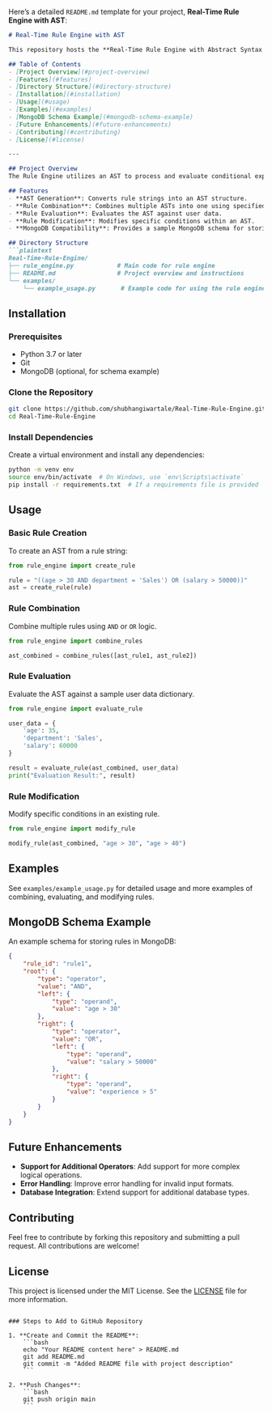 Here’s a detailed `README.md` template for your project, **Real-Time Rule Engine with AST**:

```markdown
# Real-Time Rule Engine with AST

This repository hosts the **Real-Time Rule Engine with Abstract Syntax Tree (AST)**, a Python-based project for creating, combining, modifying, and evaluating dynamic rules using ASTs. This rule engine allows flexible, condition-based decision-making that can be easily modified to accommodate changing business logic requirements.

## Table of Contents
- [Project Overview](#project-overview)
- [Features](#features)
- [Directory Structure](#directory-structure)
- [Installation](#installation)
- [Usage](#usage)
- [Examples](#examples)
- [MongoDB Schema Example](#mongodb-schema-example)
- [Future Enhancements](#future-enhancements)
- [Contributing](#contributing)
- [License](#license)

---

## Project Overview
The Rule Engine utilizes an AST to process and evaluate conditional expressions against a user data dictionary. It supports operators (`AND`, `OR`) and allows combination and modification of multiple rules.

## Features
- **AST Generation**: Converts rule strings into an AST structure.
- **Rule Combination**: Combines multiple ASTs into one using specified logic.
- **Rule Evaluation**: Evaluates the AST against user data.
- **Rule Modification**: Modifies specific conditions within an AST.
- **MongoDB Compatibility**: Provides a sample MongoDB schema for storing rule structures.

## Directory Structure
```plaintext
Real-Time-Rule-Engine/
├── rule_engine.py            # Main code for rule engine
├── README.md                 # Project overview and instructions
└── examples/                 
    └── example_usage.py       # Example code for using the rule engine
```

## Installation
### Prerequisites
- Python 3.7 or later
- Git
- MongoDB (optional, for schema example)

### Clone the Repository
```bash
git clone https://github.com/shubhangiwartale/Real-Time-Rule-Engine.git
cd Real-Time-Rule-Engine
```

### Install Dependencies
Create a virtual environment and install any dependencies:
```bash
python -m venv env
source env/bin/activate  # On Windows, use `env\Scripts\activate`
pip install -r requirements.txt  # If a requirements file is provided
```

## Usage

### Basic Rule Creation
To create an AST from a rule string:
```python
from rule_engine import create_rule

rule = "((age > 30 AND department = 'Sales') OR (salary > 50000))"
ast = create_rule(rule)
```

### Rule Combination
Combine multiple rules using `AND` or `OR` logic.
```python
from rule_engine import combine_rules

ast_combined = combine_rules([ast_rule1, ast_rule2])
```

### Rule Evaluation
Evaluate the AST against a sample user data dictionary.
```python
from rule_engine import evaluate_rule

user_data = {
    'age': 35,
    'department': 'Sales',
    'salary': 60000
}

result = evaluate_rule(ast_combined, user_data)
print("Evaluation Result:", result)
```

### Rule Modification
Modify specific conditions in an existing rule.
```python
from rule_engine import modify_rule

modify_rule(ast_combined, "age > 30", "age > 40")
```

## Examples
See `examples/example_usage.py` for detailed usage and more examples of combining, evaluating, and modifying rules.

## MongoDB Schema Example
An example schema for storing rules in MongoDB:
```json
{
    "rule_id": "rule1",
    "root": {
        "type": "operator",
        "value": "AND",
        "left": {
            "type": "operand",
            "value": "age > 30"
        },
        "right": {
            "type": "operator",
            "value": "OR",
            "left": {
                "type": "operand",
                "value": "salary > 50000"
            },
            "right": {
                "type": "operand",
                "value": "experience > 5"
            }
        }
    }
}
```

## Future Enhancements
- **Support for Additional Operators**: Add support for more complex logical operations.
- **Error Handling**: Improve error handling for invalid input formats.
- **Database Integration**: Extend support for additional database types.

## Contributing
Feel free to contribute by forking this repository and submitting a pull request. All contributions are welcome!

## License
This project is licensed under the MIT License. See the [LICENSE](LICENSE) file for more information.
```

### Steps to Add to GitHub Repository

1. **Create and Commit the README**:
    ```bash
    echo "Your README content here" > README.md
    git add README.md
    git commit -m "Added README file with project description"
    ```

2. **Push Changes**:
    ```bash
    git push origin main
    ```

